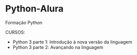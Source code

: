 # Python-Alura
Formação Python

CURSOS:
* Python 3 parte 1: Introdução à nova versão da linguagem
* Python 3 parte 2: Avançando na linguagem
